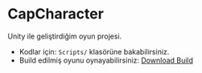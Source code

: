 # CapCharacter

Unity ile geliştirdiğim oyun projesi.

- Kodlar için: `Scripts/` klasörüne bakabilirsiniz.  
- Build edilmiş oyunu oynayabilirsiniz: [Download Build](link-to-build)
